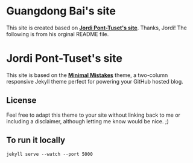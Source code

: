 # Guangdong Bai's site

This site is created based on **[Jordi Pont-Tuset's site](http://jponttuset.cat/)**. Thanks, Jordi! The following is from his orginal README file. 


# Jordi Pont-Tuset's site

This site is based on the **[Minimal Mistakes](http://mmistakes.github.io/minimal-mistakes)** theme, a two-column responsive Jekyll theme perfect for powering your GitHub hosted blog.


## License

Feel free to adapt this theme to your site without linking back to me or including a disclaimer, although letting me know would be nice. ;) 

## To run it locally
```
jekyll serve --watch --port 5000
```
